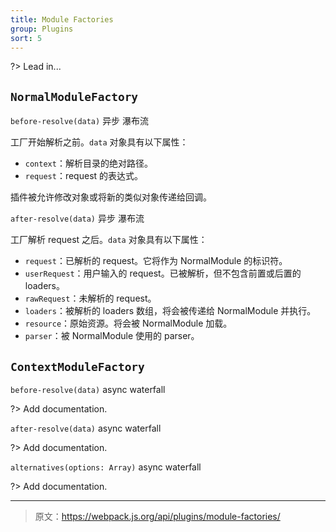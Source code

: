 ```yaml
---
title: Module Factories
group: Plugins
sort: 5
---
```


?> Lead in...

## `NormalModuleFactory`

`before-resolve(data)` 异步 瀑布流

工厂开始解析之前。`data` 对象具有以下属性：

* `context`：解析目录的绝对路径。
* `request`：request 的表达式。

插件被允许修改对象或将新的类似对象传递给回调。

`after-resolve(data)` 异步 瀑布流

工厂解析 request 之后。`data` 对象具有以下属性：

* `request`：已解析的 request。它将作为 NormalModule 的标识符。
* `userRequest`：用户输入的 request。已被解析，但不包含前置或后置的 loaders。
* `rawRequest`：未解析的 request。
* `loaders`：被解析的 loaders 数组，将会被传递给 NormalModule 并执行。
* `resource`：原始资源。将会被 NormalModule 加载。
* `parser`：被 NormalModule 使用的 parser。


## `ContextModuleFactory`

`before-resolve(data)` async waterfall

?> Add documentation.

`after-resolve(data)` async waterfall

?> Add documentation.

`alternatives(options: Array)` async waterfall

?> Add documentation.

***

> 原文：https://webpack.js.org/api/plugins/module-factories/
